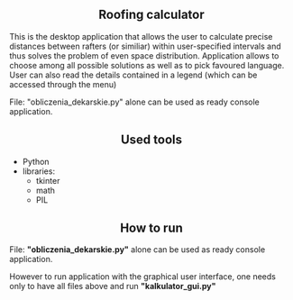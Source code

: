 <h2 style="text-align: center">Roofing calculator</h2>
<p>This is the desktop application that allows the user to calculate precise distances between
rafters (or similiar) within user-specified intervals and thus solves the problem of even space distribution.
Application allows to choose among all possible solutions as well as to pick favoured language. User can also
read the details contained in a legend (which can be accessed through the menu)</p>

<p>File: "obliczenia_dekarskie.py" alone can be used as ready console application.</p>
<h2 style="text-align: center">Used tools</h2>
<ul>
  <li>Python</li>
  <li>libraries:
  <ul>
    <li>tkinter</li>
    <li>math</li>
    <li>PIL</li>
  </ul></li>
</ul>
<h2 style="text-align: center">How to run</h2>

<p>File: <b>"obliczenia_dekarskie.py"</b> alone can be used as ready console application.</p>
<p>However to run application with the graphical user interface, one needs only to
have all files above  and run <b>"kalkulator_gui.py"</b></p>
